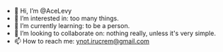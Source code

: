 - 👋 Hi, I’m @AceLevy
- 👀 I’m interested in: too many things.
- 🌱 I’m currently learning: to be a person.
- 💞️ I’m looking to collaborate on: nothing really, unless it's very simple. 
- 📫 How to reach me: ynot.irucrem@gmail.com

<!---
AceLevy/AceLevy is a ✨ special ✨ repository because its `README.md` (this file) appears on your GitHub profile.
You can click the Preview link to take a look at your changes.
--->
